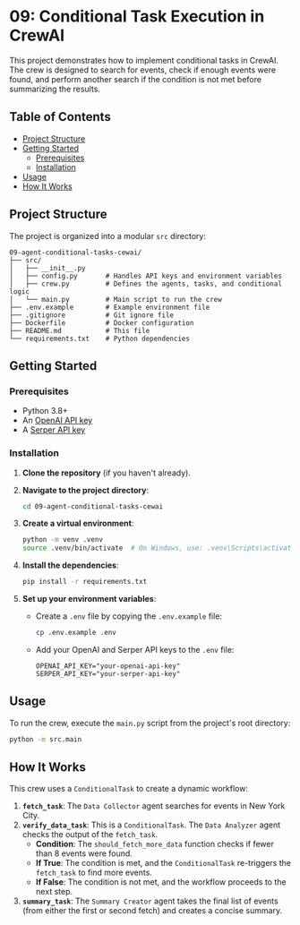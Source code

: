 # 09: Conditional Task Execution in CrewAI

This project demonstrates how to implement conditional tasks in CrewAI. The crew is designed to search for events, check if enough events were found, and perform another search if the condition is not met before summarizing the results.

## Table of Contents

- [Project Structure](#project-structure)
- [Getting Started](#getting-started)
  - [Prerequisites](#prerequisites)
  - [Installation](#installation)
- [Usage](#usage)
- [How It Works](#how-it-works)

## Project Structure

The project is organized into a modular `src` directory:

```
09-agent-conditional-tasks-cewai/
├── src/
│   ├── __init__.py
│   ├── config.py       # Handles API keys and environment variables
│   ├── crew.py         # Defines the agents, tasks, and conditional logic
│   └── main.py         # Main script to run the crew
├── .env.example        # Example environment file
├── .gitignore          # Git ignore file
├── Dockerfile          # Docker configuration
├── README.md           # This file
└── requirements.txt    # Python dependencies
```

## Getting Started

### Prerequisites

- Python 3.8+
- An [OpenAI API key](https://platform.openai.com/api-keys)
- A [Serper API key](https://serper.dev/)

### Installation

1.  **Clone the repository** (if you haven't already).

2.  **Navigate to the project directory**:
    ```bash
    cd 09-agent-conditional-tasks-cewai
    ```

3.  **Create a virtual environment**:
    ```bash
    python -m venv .venv
    source .venv/bin/activate  # On Windows, use: .venv\Scripts\activate
    ```

4.  **Install the dependencies**:
    ```bash
    pip install -r requirements.txt
    ```

5.  **Set up your environment variables**:
    -   Create a `.env` file by copying the `.env.example` file:
        ```bash
        cp .env.example .env
        ```
    -   Add your OpenAI and Serper API keys to the `.env` file:
        ```
        OPENAI_API_KEY="your-openai-api-key"
        SERPER_API_KEY="your-serper-api-key"
        ```

## Usage

To run the crew, execute the `main.py` script from the project's root directory:

```bash
python -m src.main
```

## How It Works

This crew uses a `ConditionalTask` to create a dynamic workflow:

1.  **`fetch_task`**: The `Data Collector` agent searches for events in New York City.
2.  **`verify_data_task`**: This is a `ConditionalTask`. The `Data Analyzer` agent checks the output of the `fetch_task`.
    -   **Condition**: The `should_fetch_more_data` function checks if fewer than 8 events were found.
    -   **If True**: The condition is met, and the `ConditionalTask` re-triggers the `fetch_task` to find more events.
    -   **If False**: The condition is not met, and the workflow proceeds to the next step.
3.  **`summary_task`**: The `Summary Creator` agent takes the final list of events (from either the first or second fetch) and creates a concise summary.
